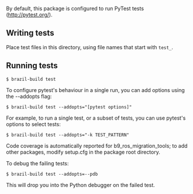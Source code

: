 By default, this package is configured to run PyTest tests
(http://pytest.org/).

## Writing tests

Place test files in this directory, using file names that start with `test_`.

## Running tests

```
$ brazil-build test
```

To configure pytest's behaviour in a single run, you can add options using the --addopts flag:

```
$ brazil-build test --addopts="[pytest options]"
```

For example, to run a single test, or a subset of tests, you can use pytest's
options to select tests:

```
$ brazil-build test --addopts="-k TEST_PATTERN"
```

Code coverage is automatically reported for b9_ros_migration_tools;
to add other packages, modify setup.cfg in the package root directory.

To debug the failing tests:

```
$ brazil-build test --addopts=--pdb
```

This will drop you into the Python debugger on the failed test.
